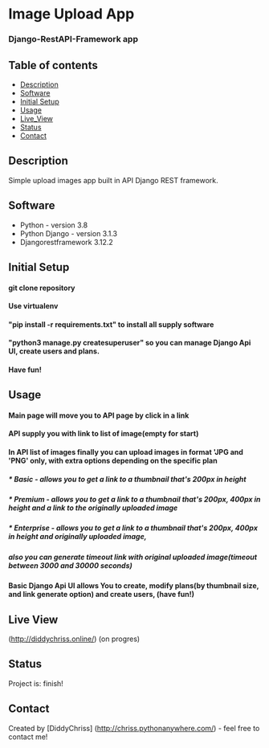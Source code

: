 # Image Upload App
### Django-RestAPI-Framework app

## Table of contents
* [Description](#description)
* [Software](#software)
* [Initial Setup](#initial-setup)
* [Usage](#usage)
* [Live_View](#live-View)
* [Status](#status)
* [Contact](#contact)

## Description
Simple upload images app built in API Django REST framework.

## Software
* Python - version 3.8
* Python Django - version 3.1.3
* Djangorestframework 3.12.2

## Initial Setup
#### git clone repository
#### Use virtualenv
#### "pip install -r requirements.txt" to install all supply software
#### "python3 manage.py createsuperuser" so you can manage Django Api UI, create users and plans.
#### Have fun!



## Usage
#### Main page will move you to API page by click in a link
#### API supply you with link to list of image(empty for start)
#### In API list of images finally you can upload images in format 'JPG and 'PNG' only, with extra options depending on the specific plan
##### * Basic - allows you to get a link to a thumbnail that's 200px in height
##### * Premium - allows you to get a link to a thumbnail that's 200px, 400px in height and a link to the originally uploaded image
##### * Enterprise - allows you to get a link to a thumbnail that's 200px, 400px in height and originally uploaded image,
#####   also you can generate timeout link with original uploaded image(timeout between 3000 and 30000 seconds)
#### Basic Django Api UI allows You to create, modify plans(by thumbnail size, and link generate option) and create users, (have fun!)


## Live View
(http://diddychriss.online/)  (on progres)

## Status
Project is: finish!

## Contact
Created by [DiddyChriss] (http://chriss.pythonanywhere.com/) - feel free to contact me!


